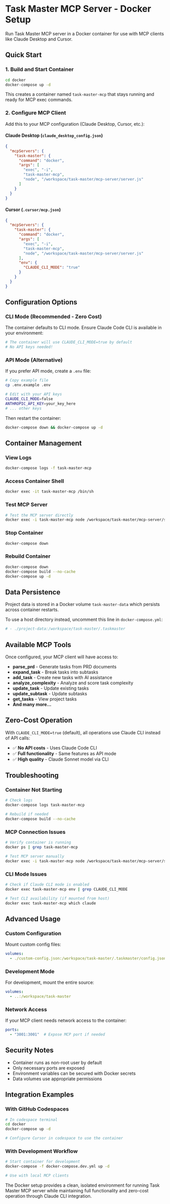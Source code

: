 # Task Master MCP Server - Docker Setup

Run Task Master MCP server in a Docker container for use with MCP clients like Claude Desktop and Cursor.

## Quick Start

### 1. Build and Start Container

```bash
cd docker
docker-compose up -d
```

This creates a container named `task-master-mcp` that stays running and ready for MCP exec commands.

### 2. Configure MCP Client

Add this to your MCP configuration (Claude Desktop, Cursor, etc.):

#### Claude Desktop (`claude_desktop_config.json`)
```json
{
  "mcpServers": {
    "task-master": {
      "command": "docker",
      "args": [
        "exec", "-i", 
        "task-master-mcp", 
        "node", "/workspace/task-master/mcp-server/server.js"
      ]
    }
  }
}
```

#### Cursor (`.cursor/mcp.json`)
```json
{
  "mcpServers": {
    "task-master": {
      "command": "docker",
      "args": [
        "exec", "-i", 
        "task-master-mcp", 
        "node", "/workspace/task-master/mcp-server/server.js"
      ],
      "env": {
        "CLAUDE_CLI_MODE": "true"
      }
    }
  }
}
```

## Configuration Options

### CLI Mode (Recommended - Zero Cost)
The container defaults to CLI mode. Ensure Claude Code CLI is available in your environment:

```bash
# The container will use CLAUDE_CLI_MODE=true by default
# No API keys needed!
```

### API Mode (Alternative)
If you prefer API mode, create a `.env` file:

```bash
# Copy example file
cp .env.example .env

# Edit with your API keys
CLAUDE_CLI_MODE=false
ANTHROPIC_API_KEY=your_key_here
# ... other keys
```

Then restart the container:
```bash
docker-compose down && docker-compose up -d
```

## Container Management

### View Logs
```bash
docker-compose logs -f task-master-mcp
```

### Access Container Shell
```bash
docker exec -it task-master-mcp /bin/sh
```

### Test MCP Server
```bash
# Test the MCP server directly
docker exec -i task-master-mcp node /workspace/task-master/mcp-server/server.js
```

### Stop Container
```bash
docker-compose down
```

### Rebuild Container
```bash
docker-compose down
docker-compose build --no-cache
docker-compose up -d
```

## Data Persistence

Project data is stored in a Docker volume `task-master-data` which persists across container restarts.

To use a host directory instead, uncomment this line in `docker-compose.yml`:
```yaml
# - ./project-data:/workspace/task-master/.taskmaster
```

## Available MCP Tools

Once configured, your MCP client will have access to:

- **parse_prd** - Generate tasks from PRD documents
- **expand_task** - Break tasks into subtasks  
- **add_task** - Create new tasks with AI assistance
- **analyze_complexity** - Analyze and score task complexity
- **update_task** - Update existing tasks
- **update_subtask** - Update subtasks
- **get_tasks** - View project tasks
- **And many more...**

## Zero-Cost Operation

With `CLAUDE_CLI_MODE=true` (default), all operations use Claude CLI instead of API calls:
- ✅ **No API costs** - Uses Claude Code CLI
- ✅ **Full functionality** - Same features as API mode
- ✅ **High quality** - Claude Sonnet model via CLI

## Troubleshooting

### Container Not Starting
```bash
# Check logs
docker-compose logs task-master-mcp

# Rebuild if needed
docker-compose build --no-cache
```

### MCP Connection Issues
```bash
# Verify container is running
docker ps | grep task-master-mcp

# Test MCP server manually
docker exec -i task-master-mcp node /workspace/task-master/mcp-server/server.js
```

### CLI Mode Issues
```bash
# Check if Claude CLI mode is enabled
docker exec task-master-mcp env | grep CLAUDE_CLI_MODE

# Test CLI availability (if mounted from host)
docker exec task-master-mcp which claude
```

## Advanced Usage

### Custom Configuration
Mount custom config files:
```yaml
volumes:
  - ./custom-config.json:/workspace/task-master/.taskmaster/config.json
```

### Development Mode
For development, mount the entire source:
```yaml
volumes:
  - ..:/workspace/task-master
```

### Network Access
If your MCP client needs network access to the container:
```yaml
ports:
  - "3001:3001"  # Expose MCP port if needed
```

## Security Notes

- Container runs as non-root user by default
- Only necessary ports are exposed
- Environment variables can be secured with Docker secrets
- Data volumes use appropriate permissions

## Integration Examples

### With GitHub Codespaces
```bash
# In codespace terminal
cd docker
docker-compose up -d

# Configure Cursor in codespace to use the container
```

### With Development Workflow
```bash
# Start container for development
docker-compose -f docker-compose.dev.yml up -d

# Use with local MCP clients
```

The Docker setup provides a clean, isolated environment for running Task Master MCP server while maintaining full functionality and zero-cost operation through Claude CLI integration.